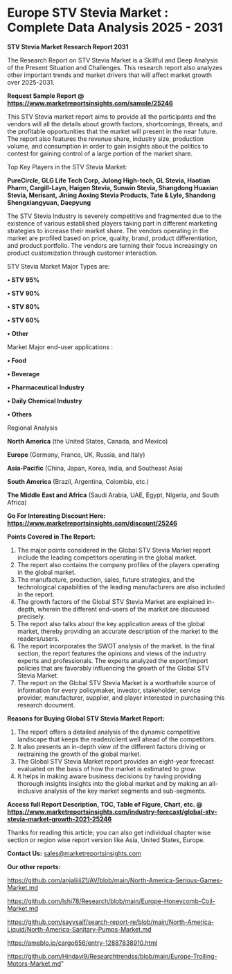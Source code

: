 # Europe STV Stevia Market : Complete Data Analysis 2025 - 2031

<strong>STV Stevia Market Research Report 2031</strong>

The Research Report on STV Stevia Market is a Skillful and Deep Analysis of the Present Situation and Challenges. This research report also analyzes other important trends and market drivers that will affect market growth over 2025-2031.

<strong>Request Sample Report @ <a href=https://www.marketreportsinsights.com/sample/25246>https://www.marketreportsinsights.com/sample/25246</a></strong>

This STV Stevia market report aims to provide all the participants and the vendors will all the details about growth factors, shortcomings, threats, and the profitable opportunities that the market will present in the near future. The report also features the revenue share, industry size, production volume, and consumption in order to gain insights about the politics to contest for gaining control of a large portion of the market share.

Top Key Players in the STV Stevia Market:

<strong>PureCircle, GLG Life Tech Corp, Julong High-tech, GL Stevia, Haotian Pharm, Cargill-Layn, Haigen Stevia, Sunwin Stevia, Shangdong Huaxian Stevia, Merisant, Jining Aoxing Stevia Products, Tate & Lyle, Shandong Shengxiangyuan, Daepyung</strong>

The STV Stevia Industry is severely competitive and fragmented due to the existence of various established players taking part in different marketing strategies to increase their market share. The vendors operating in the market are profiled based on price, quality, brand, product differentiation, and product portfolio. The vendors are turning their focus increasingly on product customization through customer interaction.

STV Stevia Market Major Types are:

<strong>• STV 95%

• STV 90%

• STV 80%

• STV 60%

• Other</strong>

Market Major end-user applications :

<strong>• Food

• Beverage

• Pharmaceutical Industry

• Daily Chemical Industry

• Others</strong>

Regional Analysis

</u><strong><b>North America</b></strong> (the United States, Canada, and Mexico)

<strong><b>Europe </b></strong>(Germany, France, UK, Russia, and Italy)

<strong><b>Asia-Pacific</b></strong> (China, Japan, Korea, India, and Southeast Asia)

<strong><b>South America</b></strong> (Brazil, Argentina, Colombia, etc.)

<strong><b>The Middle East and Africa</b></strong> (Saudi Arabia, UAE, Egypt, Nigeria, and South Africa)

<strong>Go For Interesting Discount Here: <a href=https://www.marketreportsinsights.com/discount/25246>https://www.marketreportsinsights.com/discount/25246</a></strong>

<strong>Points Covered in The Report:</strong>
<ol>
  <li>The major points considered in the Global STV Stevia Market report include the leading competitors operating in the global market.</li>
  <li>The report also contains the company profiles of the players operating in the global market.</li>
  <li>The manufacture, production, sales, future strategies, and the technological capabilities of the leading manufacturers are also included in the report.</li>
  <li>The growth factors of the Global STV Stevia Market are explained in-depth, wherein the different end-users of the market are discussed precisely.</li>
  <li>The report also talks about the key application areas of the global market, thereby providing an accurate description of the market to the readers/users.</li>
  <li>The report incorporates the SWOT analysis of the market. In the final section, the report features the opinions and views of the industry experts and professionals. The experts analyzed the export/import policies that are favorably influencing the growth of the Global STV Stevia Market.</li>
  <li>The report on the Global STV Stevia Market is a worthwhile source of information for every policymaker, investor, stakeholder, service provider, manufacturer, supplier, and player interested in purchasing this research document.</li>
</ol>
<strong>Reasons for Buying Global STV Stevia Market Report:</strong>

<ol>
  <li>The report offers a detailed analysis of the dynamic competitive landscape that keeps the reader/client well ahead of the competitors.</li>
  <li>It also presents an in-depth view of the different factors driving or restraining the growth of the global market.</li>
  <li>The Global STV Stevia Market report provides an eight-year forecast evaluated on the basis of how the market is estimated to grow.</li>
  <li>It helps in making aware business decisions by having providing thorough insights insights into the global market and by making an all-inclusive analysis of the key market segments and sub-segments.</li>
</ol>
<strong>Access full Report Description, TOC, Table of Figure, Chart, etc. @ <a href=https://www.marketreportsinsights.com/industry-forecast/global-stv-stevia-market-growth-2021-25246>https://www.marketreportsinsights.com/industry-forecast/global-stv-stevia-market-growth-2021-25246</a></strong>


Thanks for reading this article; you can also get individual chapter wise section or region wise report version like Asia, United States, Europe.

<strong>Contact Us:</strong>
sales@marketreportsinsights.com

<strong>Our other reports:</strong>

<a href=https://github.com/anjaliiii21/AV/blob/main/North-America-Serious-Games-Market.md>https://github.com/anjaliiii21/AV/blob/main/North-America-Serious-Games-Market.md</a>

<a href=https://github.com/Ishi78/Research/blob/main/Europe-Honeycomb-Coil-Market.md>https://github.com/Ishi78/Research/blob/main/Europe-Honeycomb-Coil-Market.md</a>

<a href=https://github.com/sayysaif/search-report-re/blob/main/North-America-Liquid/North-America-Sanitary-Pumps-Market.md>https://github.com/sayysaif/search-report-re/blob/main/North-America-Liquid/North-America-Sanitary-Pumps-Market.md</a>

<a href=https://ameblo.jp/cargo656/entry-12887838910.html>https://ameblo.jp/cargo656/entry-12887838910.html</a>

<a href=https://github.com/Hindavi9/Researchtrendss/blob/main/Europe-Trolling-Motors-Market.md>https://github.com/Hindavi9/Researchtrendss/blob/main/Europe-Trolling-Motors-Market.md</a>"
